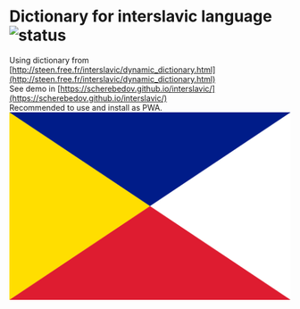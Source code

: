 # Dictionary for interslavic language ![status](https://travis-ci.org/scherebedov/interslavic.svg?branch=master)

Using dictionary from [http://steen.free.fr/interslavic/dynamic_dictionary.html](http://steen.free.fr/interslavic/dynamic_dictionary.html)  
See demo in [https://scherebedov.github.io/interslavic/](https://scherebedov.github.io/interslavic/)  
Recommended to use and install as PWA.  
![logo](static/logo.png)
